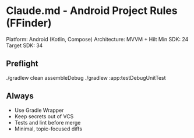 # Claude.md - Android Project Rules (FFinder)
Platform: Android (Kotlin, Compose)
Architecture: MVVM + Hilt
Min SDK: 24
Target SDK: 34

## Preflight
./gradlew clean assembleDebug
./gradlew :app:testDebugUnitTest

## Always
- Use Gradle Wrapper
- Keep secrets out of VCS
- Tests and lint before merge
- Minimal, topic-focused diffs